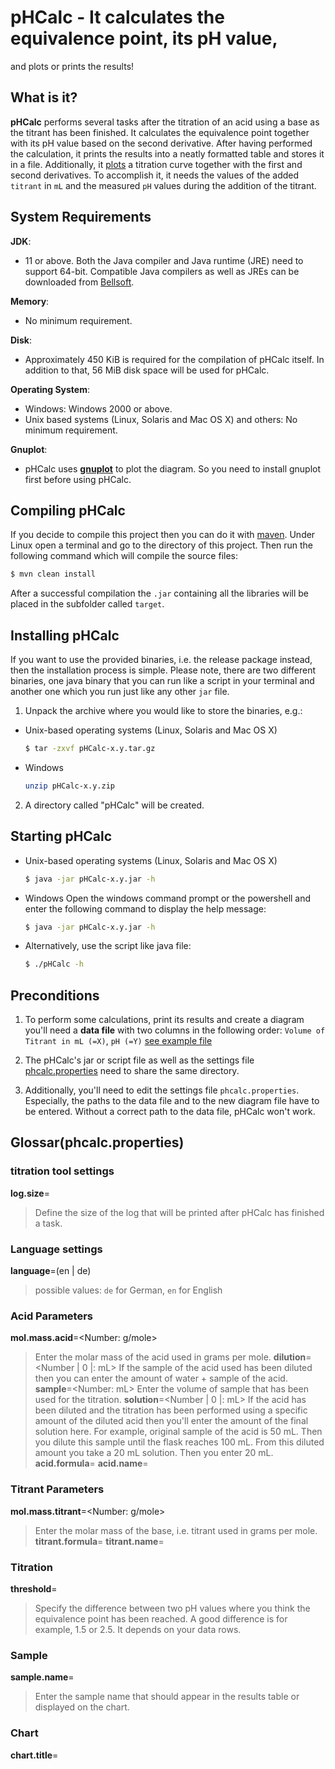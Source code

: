 # pHCalc - It calculates the equivalence point, its pH value,
 and plots or prints the results!

## What is it?
**pHCalc** performs several tasks after the titration of an acid using
a base as the titrant has been finished. It calculates the equivalence 
point together with its pH value based on the second derivative. After 
having performed the calculation, it prints the results into a neatly 
formatted table and stores it in a file.
Additionally, it [plots](supplement/titration-all.png) a titration curve
together with the first and second derivatives. To accomplish it, it
needs the values of the added `titrant` in `mL` and the measured `pH` 
values during the addition of the titrant. 

## System Requirements
**JDK**:
* 11 or above. Both the Java compiler and Java runtime (JRE) need to 
support 64-bit. Compatible Java compilers as well as JREs can be 
downloaded from [Bellsoft](https://bell-sw.com/pages/downloads/).
    
**Memory**:
* No minimum requirement.

**Disk**:
* Approximately 450 KiB is required for the compilation of pHCalc 
  itself. In addition to that, 56 MiB disk space will be used for 
  pHCalc. 

**Operating System**:
* Windows:
      Windows 2000 or above.
* Unix based systems (Linux, Solaris and Mac OS X) and others:
      No minimum requirement.
   
**Gnuplot**:
 * pHCalc uses [**gnuplot**](http://www.gnuplot.info/) to plot the
   diagram. So you need to install gnuplot first before using pHCalc.

## Compiling pHCalc 
If you decide to compile this project then you can do it with [maven](https://maven.apache.org/).
Under Linux open a terminal and go to the directory of this project. 
Then run the following command which will compile the source files:
```bash
$ mvn clean install
```
After a successful compilation the `.jar` containing all the libraries
will be placed in the subfolder called `target`.

## Installing pHCalc
If you want to use the provided binaries, i.e. the release package
instead, then the installation process is simple. Please note, there
are two different binaries, one java binary that you can run like a
script in your terminal and another one which you run just like any
other `jar` file.

1. Unpack the archive where you would like to store the binaries, e.g.:
* Unix-based operating systems (Linux, Solaris and Mac OS X)
	```bash
	$ tar -zxvf pHCalc-x.y.tar.gz
	```
* Windows
	```bash
	unzip pHCalc-x.y.zip
	```
2. A directory called "pHCalc" will be created.

## Starting pHCalc
* Unix-based operating systems (Linux, Solaris and Mac OS X)
	```bash
	$ java -jar pHCalc-x.y.jar -h
	```
	
* Windows
Open the windows command prompt or the powershell and enter the
  following command to display the help message:
  ```bash
  $ java -jar pHCalc-x.y.jar -h
  ```  

* Alternatively, use the script like java file:
	```bash
	$ ./pHCalc -h
	```
	
## Preconditions
1. To perform some calculations, print its results and create a diagram
you'll need a **data file** with two columns in the following order:
`Volume of Titrant in mL (=X)`, `pH (=Y)` [see example file](supplement/titration_ex.dat)

2. The pHCalc's jar or script file as well as the settings file 
[phcalc.properties](phcalc.properties) need to share the same directory.

3. Additionally, you'll need to edit the settings file 
`phcalc.properties`. Especially, the paths to the data file and to the
new diagram file have to be entered. Without a correct path to the data
file, pHCalc won't work.

## Glossar(phcalc.properties)
### titration tool settings
**log.size**=<Number> 
> Define the size of the log that will be printed after pHCalc has 
finished a task. 

### Language settings
**language**=(en | de)
> possible values: `de` for German, `en` for English

### Acid Parameters
**mol.mass.acid**=<Number: g/mole>
> Enter the molar mass of the acid used in grams per mole.
**dilution**=<Number | 0 |: mL>
> If the sample of the acid used has been diluted then you can enter the
amount of water + sample of the acid.
**sample**=<Number: mL>
> Enter the volume of sample that has been used for the titration.
**solution**=<Number | 0 |: mL>
> If the acid has been diluted and the titration has been performed
using a specific amount of the diluted acid then you'll enter the
amount of the final solution here. For example, original sample of the acid 
is 50 mL. Then you dilute this sample until the flask reaches 100 mL. 
From this diluted amount you take a 20 mL solution. Then you enter 20 mL.
**acid.formula**=<Formula of the acid: Text>
**acid.name**=<Name of the acid: Text>

### Titrant Parameters
**mol.mass.titrant**=<Number: g/mole>
> Enter the molar mass of the base, i.e. titrant used in grams per mole.
**titrant.formula**=<Formula of the base: Text>
**titrant.name**=<Name of the base: Text>

### Titration
**threshold**=<Number>
> Specify the difference between two pH values where you think the 
equivalence point has been reached. A good difference is for example, 
1.5 or 2.5. It depends on your data rows.

### Sample
**sample.name**=<Name of the sample: Text>
> Enter the sample name that should appear in the results table or
displayed on the chart.

### Chart
**chart.title**=<Title of the chart: Text>
**y.label**=<Label of the y axis: Text>
**x.label**=<Label of the x axis: Text>
**data.file**=<Path/to/data.dat>
**chart.file**=<Path/to/chart.eps>
> The chart will be created as a .eps file.
**xtic**=<Number: xtics>
**ytic**=<Number: ytics>
**xtic.rotate**=<Number: Rotation of the xtics labels in degrees> 

### Curve Fit: Logistic Regression
**param.b**=<Number | 0>
> Growth rate. For a standard logistic curve this is 1 so 1 is a 
reasonable estimate
**param.n**=<Number | 0>
> Parameter that affects near which asymptote maximum growth occurs. 
1.0 if we assume the curve is symmetric
**param.q**=<Number | 0>
> Parameter that affects the position of the curve along the ordinate 
axis.
**step**=<Number | 1>
> Specify of how many x values the fitted curve should consist of. Enter
1 if the fitted curve should contain as many x values as the data file.

## Usage
The subcommands, its options and parameters apply to both the jar file
and the script file. Please note that __*__ stands for required option.

1. Print the help message and the available subcommands
```bash
$ ./pHCalc [-hVv] [--] (compute | print | plot)
```
| Option | Argument |  Long Option   | Option Description                                                        |
|:------:|:---------|:---------------|:--------------------------------------------------------------------------|
|-v      | 			|--[no-]verbose  |Specify multiple -v options to increase verbosity: `-v -v -v -v` or `-vvvv`|
|-V      |          |--version 	     |show version number                                                        |
|-h      |          |--help          |Show this help message                                                     |

* For example: Display the help menu for the subcommand **plot**
```bash
$ ./pHCalc help plot
```

* For example: Display the general help message
```bash
$ ./pHCalc -h
```

2. Calculate the equivalence point as well as its pH value
```bash
$ ./pHCalc [OPTION] compute [<FILE>]
```
| Option | Argument |  Long Option   | Option Description                                                        |
|:------:|:---------|:---------------|:--------------------------------------------------------------------------|
|-v      | 			|--[no-]verbose  |Specify multiple -v options to increase verbosity: `-v -v -v -v` or `-vvvv`|
|-V      |          |--version 	     |Show version number                                                        |
|-h      |          |--help          |Show this help message                                                     | 
|        |FILE      |                |Save the table in a file                                        # optional |

* For example:
```bash
$ ./pHCalc compute -v file1.txt
```

3. Print the calculations in a neatly formatted table
```bash
$ ./pHCalc [OPTION] print [-t=<TYPE>] [<FILE>]
```
| Option | Argument |  Long Option   | Option Description                                                        |
|:------:|:---------|:---------------|:--------------------------------------------------------------------------|
|-v      | 			|--[no-]verbose  |Specify multiple -v options to increase verbosity: `-v -v -v -v` or `-vvvv`|
|-V      |          |--version 	     |show version number                                                        |
|-h      |          |--help          |Show this help message                                                     |
|* -t    |TYPE      |--type          |Type of table: all, results, data                                          |
|        |FILE      |                |Saves the table in a file                                       # optional |

* For example: Print the data rows together with the first and second
derivatives in one table and save it in a file:
```bash
$ ./pHCalc print -v -t=data data.txt
```

4. Plot the calculations or the data rows.
```bash
$ ./pHCalc [OPTION] plot [-fsyx] [-t=<TYPE>] [-a=<ASYMPTOTE>] [--color-curve=<COLOR>] [--color-ep=<COLOR>] [--color-firstDerivative=<COLOR>] [--color-secondDerivative=<COLOR>]
```
| Option | Argument |  Long Option           | Option Description                                                        |
|:------:|:---------|:-----------------------|:--------------------------------------------------------------------------|
|-v      | 			|--[no-]verbose          |Specify multiple -v options to increase verbosity: `-v -v -v -v` or `-vvvv`|
|-V      |          |--version 	             |show version number                                                        |
|-h      |          |--help                  |Show this help message                                                     |
|-lc     |          |--list-colors           |Display available colors                                                   |
|* -t    |TYPE      |--type                  |Type of plot: curve, derivatives, all                                      |
|-f      |          |--[no-]fit              |Fit the titration curve                                         # optional |
|-s      |          |--[no-]smooth           |Smooth the curve(s)                                             # optional |
|-x      |          |--[no-]xtics            |Insert xtics                                                    # optional |
|-y      |          |--[no-]ytics            |Insert ytics                                                    # optional |
|-a      |ASYMPTOTE |--asymptote             |Set the parameters n and b used for curve fitting               # optional |
|-c      |COLOR     |--color-curve           |Color of the titration curve                                    # optional |
|-cep    |COLOR     |--color-ep              |Color of the equivalence point                                  # optional |
|-c1     |COLOR     |--color-firstDerivative |Color of the first derivative                                   # optional |
|-c2     |COLOR     |--color-secondDerivative|Color of the second derivative                                  # optional |

* For example: Display all the available colors used for plotting the
curves:
```bash
$ ./pHCalc plot --list-colors
```

* For example: Plot only the titration curve using logistic regression
to fit the curve:
```bash
$ ./pHCalc plot -a=STEEP_CURVE -t=curve -c=DARK_RED -fsy -vv
```

* For example: Plot the titration curve including the derivatives
by fitting the titration curve and smoothing all the curves:
```bash
$ ./pHCalc plot -a=STEEP_CURVE -c=DARK_MAGENTA -c1=FOREST_GREEN -c2=ORANGE_RED -fsx -t=derivatives -vv 
```

* For example: Plot the titration curve including the derivatives and the
equivalence point by fitting the titration curve and smoothing 
all the curves:
```bash
$ ./pHCalc plot -a=STEEP_CURVE -c=DARK_RED -c1=FOREST_GREEN -c2=ORANGE_RED -cep=NAVY -fsx -t=all -vv  
```

## Hints
### `plot`: Curve Fitting
If fitting is applied then pHCalc will use logistic regression to fit
the titration curve. However, to fit the titration curve successfully the
parameters `n` and `b` need to be suitable for a specific curve. These
parameters need to be set if option `-f` is applied. But there are 
arguments of the `asymptote` which contain predefined values or which
have phCalc find suitable values:

**SYMMETRIC_CURVE**: Use this asymptote if the curve looks somehow 
symmetric. An example of it can be found [here](supplement/titration-curve.png).

**FLAT_CURVE**: Use this asymptote if the titration curve is quite flat 
as in the titration of the phosphoric acid.

**STEEP_CURVE**: Use this asymptote if the curve is rather steep. 

**ADVANCED_CALC**: Use this asymptote if parameters `n` and `b` should
be calculated by `pHCalc`.

**SIMPLE_CALC**: The same as the `advanced_calc` argument but the 
calculation method is simpler.

**NONE**: Use this asymptote if you want to set the parameters `n` and 
`b` by yourself in the settings file `phcalc.properties`.

Please note, the predefined values as well as the calculated ones
don't guarantee that the logistic regression will accept these values.
`pHCalc` will catch the exception and you'll notice it if you turn on
the third level of verbosity `-vvv`. In thoses cases you need to enter
the values for the paramters `n` and `b` manually in `phcalc.properties`
while on the command line you need to specify `-a=NONE` as the argument.

### `print` | `compute` Tables
It's not necessary to enter a file name for displaying the calculations 
in neatly formatted tables. Without entering a file, you can view the
table in your terminal.

`pHCalc`(R) Version 1.0 19/01/2023
